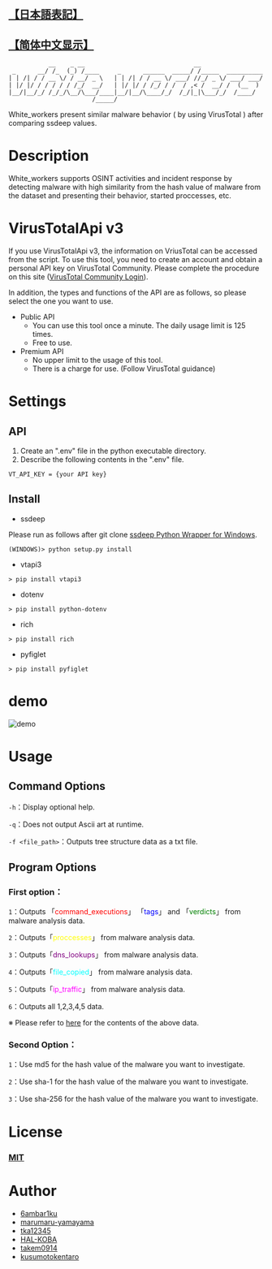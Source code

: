 ## [【日本語表記】](https://github.com/6ambar1ku/white_workers/blob/main/doc/README_JP.md)
##  [【简体中文显示】](https://github.com/6ambar1ku/white_workers/blob/main/doc/README_CH.md)
```
           __    _ __                              __
 _      __/ /_  (_) /____     _      ______  _____/ /_____  __________
| | /| / / __ \/ / __/ _ \   | | /| / / __ \/ ___/ //_/ _ \/ ___/ ___/
| |/ |/ / / / / / /_/  __/   | |/ |/ / /_/ / /  / ,< /  __/ /  (__  )
|__/|__/_/ /_/_/\__/\___/____|__/|__/\____/_/  /_/|_|\___/_/  /____/
                       /_____/

```
White_workers present similar malware behavior ( by using VirusTotal ) after comparing ssdeep values.

# Description
White_workers supports OSINT activities and incident response by detecting malware with high similarity from the hash value of malware from the dataset and presenting their behavior, started proccesses, etc. 
​
# VirusTotalApi v3
If you use VirusTotalApi v3, the information on VriusTotal can be accessed from the script. To use this tool, you need to create an account and obtain a personal API key on VirusTotal Community. Please complete the procedure on this site ([VirusTotal Community Login](https://www.virustotal.com/gui/join-us)). 

In addition, the types and functions of the API are as follows, so please select the one you want to use. 
* Public API
    * You can use this tool once a minute. The daily usage limit is 125 times.
    * Free to use.
* Premium API
    * No upper limit to the usage of this tool.
    * There is a charge for use. (Follow VirusTotal guidance) 

# Settings
## API
1. Create an ".env" file in the python executable directory. 
2. Describe the following contents in the ".env" file. 
```
VT_API_KEY = {your API key}
```

## Install
* ssdeep

Please run as follows after git clone 
[ssdeep Python Wrapper for Windows](https://github.com/MacDue/ssdeep-windows-32_64).
```
(WINDOWS)> python setup.py install
```

* vtapi3
```
> pip install vtapi3
```

* dotenv
```
> pip install python-dotenv
```

* rich
```
> pip install rich
```

* pyfiglet
```
> pip install pyfiglet
```

# demo
![demo](https://raw.githubusercontent.com/wiki/6ambar1ku/white_workers/demo/white_workers.gif)

# Usage
## Command Options
```-h```：Display optional help.

```-q```：Does not output Ascii art at runtime.

```-f <file_path>```：Outputs tree structure data as a txt file.

## Program Options

### First option：
```1```：Outputs 「<font color="red">command_executions</font>」 「<font color="blue">tags</font>」 and 「<font color="green">verdicts</font>」 from malware analysis data.

```2```：Outputs「<font color="yellow">proccesses</font>」 from malware analysis data.

```3```：Outputs「<font color="purple">dns_lookups</font>」 from malware analysis data.

```4```：Outputs「<font color="cyan">file_copied</font>」 from malware analysis data.

```5```：Outputs「<font color="magenta">ip_traffic</font>」 from malware analysis data.

```6```：Outputs all 1,2,3,4,5 data. 

※ Please refer to [here](https://github.com/6ambar1ku/white_workers/blob/main/doc/README_DAT.md) for the contents of the above data. 

### Second Option：
```1```：Use md5 for the hash value of the malware you want to investigate. 

```2```：Use sha-1 for the hash value of the malware you want to investigate. 

```3```：Use sha-256 for the hash value of the malware you want to investigate. 

# License
### [MIT](https://github.com/6ambar1ku/white_workers/blob/main/LICENSE)

# Author
* [6ambar1ku](https://github.com/6ambar1ku) 
* [marumaru-yamayama](https://github.com/marumaru-yamayama)
* [tka12345](https://github.com/tka12345)
* [HAL-KOBA](https://github.com/HAL-Kobayashi)
* [takem0914](https://github.com/takem0914)
* [kusumotokentaro](https://github.com/kusumotokentaro)